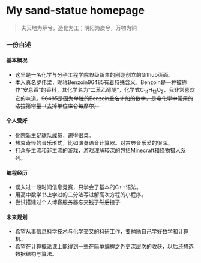 # My sand-statue homepage
> 夫天地为炉兮，造化为工；阴阳为炭兮，万物为铜
### 一份自述

#### 基本概况

- 这里是一名化学与分子工程学院19级新生的刚刚创立的Github页面。
- 本人真名罗伟梁，昵称Benzoin96485有着特殊含义。Benzoin是一种被称作“安息香”的香料，其化学名为“二苯乙醇酮”，化学式C<sub>14</sub>H<sub>12</sub>O<sub>2</sub>，我非常喜欢它的味道。~~96485是因为单独的Benzoin重名才加的数字，是电化学中常用的法拉第常量（去掉单位库仑每摩尔）~~

#### 个人爱好
- 化院新生足球队成员，踢得很菜。
- 热衷奇怪的音乐形式，比如演奏语音计算器。对古典音乐爱的很深。
- 打众多主流和非主流的游戏，游戏理解较深的包括[Minecraft](https://www.bilibili.com/video/av56365201/)和怪物猎人系列。

#### 编程经历
- 误入过一段时间信息竞赛，只学会了基本的C++语法。
- 用高中数学书上学过的二分法写过解高次方程的小程序。
- 尝试搭建过个人博客~~服务器忘交钱了然后挂了~~

#### 未来规划
- 希望从事信息科学技术与化学交叉的科研工作，要勉励自己学好数学和计算机。
- 希望在计算概论课上能得到一些在简单编程之外更深层次的收获，以后还想选数据结构与算法。
